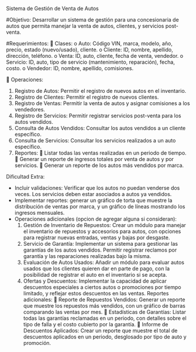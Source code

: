 Sistema de Gestión de Venta de Autos

#Objetivo: 
Desarrollar un sistema de gestión para una concesionaria de autos que permita
manejar la venta de autos, clientes, y servicios post-venta.

#Requerimientos:
 Clases:
  o Auto: Código VIN, marca, modelo, año, precio, estado (nuevo/usado), cliente.
  o Cliente: ID, nombre, apellido, dirección, teléfono.
  o Venta: ID, auto, cliente, fecha de venta, vendedor.
  o Servicio: ID, auto, tipo de servicio (mantenimiento, reparación), fecha, costo.
  o Vendedor: ID, nombre, apellido, comisiones.
  
 Operaciones:

  1. Registro de Autos: Permitir el registro de nuevos autos en el inventario.
  2. Registro de Clientes: Permitir el registro de nuevos clientes.
  3. Registro de Ventas: Permitir la venta de autos y asignar comisiones a los
  vendedores.
  4. Registro de Servicios: Permitir registrar servicios post-venta para los autos
  vendidos.
  5. Consulta de Autos Vendidos: Consultar los autos vendidos a un cliente
  específico.
  6. Consulta de Servicios: Consultar los servicios realizados a un auto
  específico.
  7. Reportes:
     Listar todas las ventas realizadas en un periodo de tiempo.
     Generar un reporte de ingresos totales por venta de autos y por
    servicios.
     Generar un reporte de los autos más vendidos por marca.

Dificultad Extra:
  - Incluir validaciones: Verificar que los autos no puedan venderse dos veces. Los
  servicios deben estar asociados a autos ya vendidos.
  - Implementar reportes: generar un gráfico de torta que muestre la distribución de
  ventas por marca, y un gráfico de líneas mostrando los ingresos mensuales.
  - Operaciones adicionales (opcion de agregar alguna si consideran):
    1. Gestión de Inventario de Repuestos: Crear un módulo para manejar el inventario
    de repuestos y accesorios para autos, con opciones para registrar nuevas entradas,
    ventas y bajas por desgaste.
    2. Servicio de Garantía: Implementar un sistema para gestionar las garantías de los
    autos vendidos. Permitir registrar reclamos por garantía y las reparaciones
    realizadas bajo la misma.
    3. Evaluación de Autos Usados: Añadir un módulo para evaluar autos usados que los
    clientes quieren dar en parte de pago, con la posibilidad de registrar el auto en el
    inventario si se acepta.
    4. Ofertas y Descuentos: Implementar la capacidad de aplicar descuentos especiales
    a ciertos autos o promociones por tiempo limitado, y reflejar estos descuentos en
    las ventas.
Reportes adicionales:
   Reporte de Repuestos Vendidos: Generar un reporte que muestre los repuestos
  más vendidos, con un gráfico de barras comparando las ventas por mes.
   Estadísticas de Garantías: Listar todas las garantías reclamadas en un periodo,
  con detalles sobre el tipo de falla y el costo cubierto por la garantía.
   Informe de Descuentos Aplicados: Crear un reporte que muestre el total de
  descuentos aplicados en un periodo, desglosado por tipo de auto y promoción.
